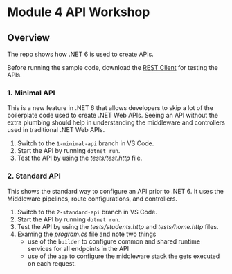 # Module 4 API Workshop

## Overview

The repo shows how .NET 6 is used to create APIs.

Before running the sample code, download the [REST Client](https://marketplace.visualstudio.com/items?itemName=humao.rest-client) for testing the APIs.

### 1. Minimal API

This is a new feature in .NET 6 that allows developers to skip a lot of the boilerplate code used to create .NET Web APIs. Seeing an API without the extra plumbing should help in understanding the middleware and controllers used in traditional .NET Web APIs.

1. Switch to the `1-minimal-api` branch in VS Code.
1. Start the API by running `dotnet run`.
1. Test the API by using the _tests/test.http_ file.

### 2. Standard API

This shows the standard way to configure an API prior to .NET 6. It uses the Middleware pipelines, route configurations, and controllers.

1. Switch to the `2-standard-api` branch in VS Code.
1. Start the API by running `dotnet run`.
1. Test the API by using the _tests/students.http_ and _tests/home.http_ files.
1. Examing the _program.cs_ file and note two things
   - use of the `builder` to configure common and shared runtime services for all endpoints in the API
   - use of the `app` to configure the middleware stack the gets executed on each request.
